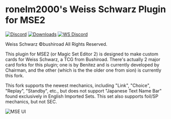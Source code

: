 ronelm2000's Weiss Schwarz Plugin for MSE2
===========
[![Discord](https://img.shields.io/discord/831048458608705627?label=Discord)](https://discord.gg/9T55jJGHJD)
[![Downloads](https://img.shields.io/github/downloads/ronelm2000/weiss-mse-plugin/total.svg)](https://tooomm.github.io/github-release-stats/?username=ronelm2000&repository=weiss-mse-plugin)
[![WS Discord](https://img.shields.io/badge/WS%20Discord-%3F%3F%3F-lime)](https://discord.gg/B5RbYXH)

Weiss Schwarz ©bushiroad All Rights Reserved.

This plugin for MSE2 (or Magic Set Editor 2) is designed to make custom cards for Weiss Schwarz, a TCG from Bushiroad. There's actually 2 major card forks for this plugin; one is by Benitez and is currently developed by Chairman, and the other (which is the the older one from sion) is currently this fork.

This fork supports the newest mechanics, including "Link", "Choice", "Replay", "Standby", etc., but does not support "Japanese Text Name Bar" found exclusively in English Imported Sets. This set also supports foil/SP mechanics, but not SEC.

![MSE UI](https://i.imgur.com/Ts97YY3.png)
